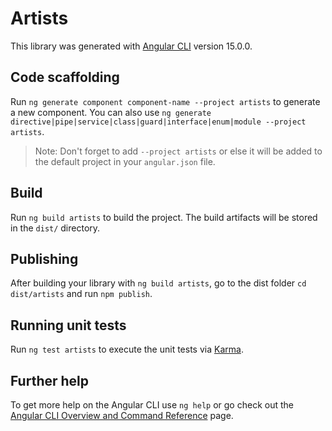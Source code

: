 # Artists

This library was generated with [Angular CLI](https://github.com/angular/angular-cli) version 15.0.0.

## Code scaffolding

Run `ng generate component component-name --project artists` to generate a new component. You can also use `ng generate directive|pipe|service|class|guard|interface|enum|module --project artists`.
> Note: Don't forget to add `--project artists` or else it will be added to the default project in your `angular.json` file. 

## Build

Run `ng build artists` to build the project. The build artifacts will be stored in the `dist/` directory.

## Publishing

After building your library with `ng build artists`, go to the dist folder `cd dist/artists` and run `npm publish`.

## Running unit tests

Run `ng test artists` to execute the unit tests via [Karma](https://karma-runner.github.io).

## Further help

To get more help on the Angular CLI use `ng help` or go check out the [Angular CLI Overview and Command Reference](https://angular.io/cli) page.
